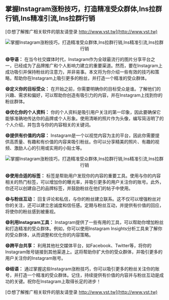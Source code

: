 ## **掌握Instagram涨粉技巧，打造精准受众群体,Ins拉群行销,Ins精准引流,Ins拉群行销**

[😍想了解推广相关软件的朋友请登录 http://www.vst.tw](http://www.vst.tw)

 <center><img src="https://vst.tw/MP4/tuiguang/png/5.png" alt="掌握Instagram涨粉技巧，打造精准受众群体,Ins拉群行销,Ins精准引流,Ins拉群行销"></center>

**😄导语：**
在当今社交媒体时代，Instagram作为全球最流行的图片分享平台之一，已经成为了品牌推广和个人影响力建立的重要渠道。然而，要在Instagram上成功吸引并保持粉丝的注意力，并非易事。本文将为你介绍一些有效的技巧和策略，帮助你在Instagram上吸引更多的粉丝，并打造一个精准的受众群体。

**😄定义你的目标受众：**
在开始之前，你需要明确你的目标受众是谁。了解他们的兴趣、需求和偏好，可以帮助你创造有吸引力的内容，并在Instagram上找到你的粉丝群体。

**😄优化你的个人资料：**
你的个人资料是吸引用户关注的第一印象，因此要确保它能够准确地传达你的品牌或个人形象。使用清晰的照片作为头像，编写简洁明了的个人介绍，并包含与你的内容相关的关键词。

**😄提供有价值的内容：**
Instagram是一个以视觉内容为主的平台，因此你需要提供高质量、有趣和有价值的内容来吸引粉丝。你可以分享精美的照片、有趣的视频、激励人心的引用或实用的小贴士等。

 <center><img src="https://vst.tw/MP4/tuiguang/png/2.png" alt="掌握Instagram涨粉技巧，打造精准受众群体,Ins拉群行销,Ins精准引流,Ins拉群行销"></center>

**😄使用合适的标签：**
标签是帮助用户发现你的内容的重要工具。使用与你的内容相关的热门标签，可以增加你的曝光率，并吸引更多的用户关注你的账号。此外，你还可以创建自己的品牌标签，并鼓励粉丝在他们的帖子中使用。

**😄与粉丝互动：**
回复评论和私信，与你的粉丝建立联系。这不仅可以增强粉丝对你的关注，还可以建立忠诚度和信任感。定期与粉丝互动，并提供有价值的回应，将使你的粉丝感到被重视。

**😄利用Instagram工具：**
Instagram提供了一些有用的工具，可以帮助你增加粉丝和打造精准的受众群体。例如，你可以使用Instagram Insights分析工具来了解你的受众群体，从而调整和优化你的内容策略。

**😄跨平台共享：**
利用其他社交媒体平台，如Facebook、Twitter等，将你的Instagram账号链接到其他渠道上。这将帮助你扩大你的受众群体，并吸引更多的用户关注你的Instagram账号。

**😄结语：**
通过掌握这些Instagram涨粉技巧，你可以吸引更多的粉丝关注你的账号，并打造一个精准的受众群体。记住，持续提供有价值的内容并与粉丝互动是成功的关键。祝你在Instagram上取得长足的进步！

[😍想了解推广相关软件的朋友请登录 http://www.vst.tw](http://www.vst.tw)



